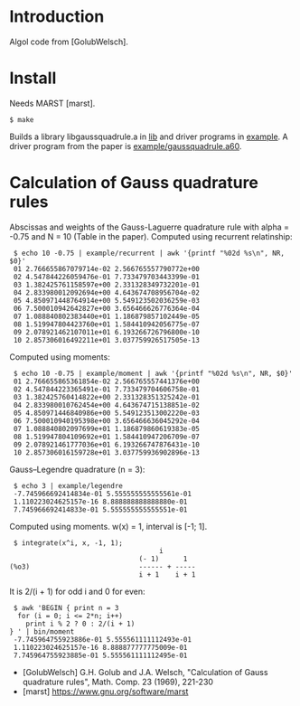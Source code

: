 # Introduction

Algol code from [GolubWelsch].

# Install

Needs MARST [marst].

    $ make

Builds a library libgaussquadrule.a in [lib](lib/) and driver programs
in [example](example/). A driver program from the paper is
[example/gaussquadrule.a60](example/gaussquadrule.a60).

# Calculation of Gauss quadrature rules

Abscissas and weights of the Gauss-Laguerre quadrature rule with alpha
= -0.75 and N = 10 (Table in the paper). Computed using recurrent
relatinship:

     $ echo 10 -0.75 | example/recurrent | awk '{printf "%02d %s\n", NR, $0}'
     01 2.766655867079714e-02 2.566765557790772e+00
     02 4.547844226059476e-01 7.733479703443399e-01
     03 1.382425761158597e+00 2.331328349732201e-01
     04 2.833980012092694e+00 4.643674708956704e-02
     05 4.850971448764914e+00 5.549123502036259e-03
     06 7.500010942642827e+00 3.656466626776364e-04
     07 1.088840802383440e+01 1.186879857102449e-05
     08 1.519947804423760e+01 1.584410942056775e-07
     09 2.078921462107011e+01 6.193266726796800e-10
     10 2.857306016492211e+01 3.037759926517505e-13

Computed using moments:

     $ echo 10 -0.75 | example/moment | awk '{printf "%02d %s\n", NR, $0}'
     01 2.766655865361854e-02 2.566765557441376e+00
     02 4.547844223365491e-01 7.733479704606758e-01
     03 1.382425760414822e+00 2.331328351325242e-01
     04 2.833980010762454e+00 4.643674715138851e-02
     05 4.850971446840986e+00 5.549123513002220e-03
     06 7.500010940195398e+00 3.656466636045292e-04
     07 1.088840802097699e+01 1.186879860619383e-05
     08 1.519947804109692e+01 1.584410947206709e-07
     09 2.078921461777036e+01 6.193266747876431e-10
     10 2.857306016159728e+01 3.037759936902896e-13

Gauss–Legendre quadrature (n = 3):

     $ echo 3 | example/legendre
     -7.745966692414834e-01 5.555555555555561e-01
     1.110223024625157e-16 8.888888888888880e-01
     7.745966692414833e-01 5.555555555555551e-01

Computed using moments. w(x) = 1, interval is [-1; 1].

     $ integrate(x^i, x, -1, 1);
                                         i
                                    (- 1)      1
    (%o3)                           ------ + -----
                                    i + 1    i + 1

It is 2/(i + 1) for odd i and 0 for even:

     $ awk 'BEGIN { print n = 3
	  for (i = 0; i <= 2*n; i++)
	    print i % 2 ? 0 : 2/(i + 1)
	} ' | bin/moment
     -7.745964755923886e-01 5.555561111112493e-01
     1.110223024625157e-16 8.888877777775009e-01
     7.745964755923885e-01 5.555561111112495e-01

- [GolubWelsch] G.H. Golub and J.A. Welsch, "Calculation of Gauss quadrature rules", Math. Comp. 23 (1969), 221-230
- [marst] https://www.gnu.org/software/marst
